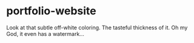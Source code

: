 # portfolio-website
Look at that subtle off-white coloring. The tasteful thickness of it. Oh my God, it even has a watermark...
